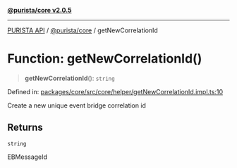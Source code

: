 [**@purista/core v2.0.5**](../README.md)

***

[PURISTA API](../../../packages.md) / [@purista/core](../README.md) / getNewCorrelationId

# Function: getNewCorrelationId()

> **getNewCorrelationId**(): `string`

Defined in: [packages/core/src/core/helper/getNewCorrelationId.impl.ts:10](https://github.com/puristajs/purista/blob/master/packages/core/src/core/helper/getNewCorrelationId.impl.ts#L10)

Create a new unique event bridge correlation id

## Returns

`string`

EBMessageId
